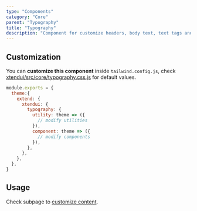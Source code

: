 ```yaml
---
type: "Components"
category: "Core"
parent: "Typography"
title: "Typography"
description: "Component for customize headers, body text, text tags and lists."
---
```


## Customization

You can **customize this component** inside `tailwind.config.js`, check [xtendui/src/core/typography.css.js](https://github.com/minimit/xtendui/blob/beta/src/core/typography.css.js) for default values.

```jsx
module.exports = {
  theme:{
    extend: {
      xtendui: {
        typography: {
          utility: theme => ({
            // modify utilities
          }),
          component: theme => ({
            // modify components
          }),
        },
      },
    },
  },
}
```

## Usage

Check subpage to [customize content](/components/core/typography/content).
